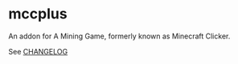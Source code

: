# mccplus
An addon for A Mining Game, formerly known as Minecraft Clicker.

See [CHANGELOG](CHANGELOG.md)
